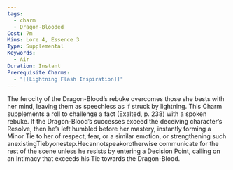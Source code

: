 ```yaml
---
tags:
  - charm
  - Dragon-Blooded
Cost: 7m
Mins: Lore 4, Essence 3
Type: Supplemental
Keywords:
  - Air
Duration: Instant
Prerequisite Charms:
  - "[[Lightning Flash Inspiration]]"
---
```

The ferocity of the Dragon-Blood’s rebuke overcomes those she bests with her mind, leaving them as speechless as if struck by lightning. This Charm supplements a roll to challenge a fact (Exalted, p. 238) with a spoken rebuke. If the Dragon-Blood’s successes exceed the deceiving character’s Resolve, then he’s left humbled before her mastery, instantly forming a Minor Tie to her of respect, fear, or a similar emotion, or strengthening such anexistingTiebyonestep.Hecannotspeakorotherwise communicate for the rest of the scene unless he resists by entering a Decision Point, calling on an Intimacy that exceeds his Tie towards the Dragon-Blood.